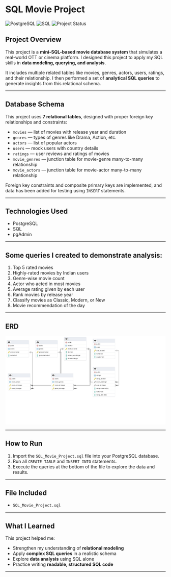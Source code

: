 # SQL Movie Project

![PostgreSQL](https://img.shields.io/badge/Database-PostgreSQL-blue)
![SQL](https://img.shields.io/badge/Language-SQL-lightgrey)
![Project Status](https://img.shields.io/badge/Status-Completed-brightgreen) 

##  Project Overview

This project is a **mini-SQL-based movie database system** that simulates a real-world OTT or cinema platform. I designed this project to apply my SQL skills in **data modeling, querying, and analysis**.

It includes multiple related tables like movies, genres, actors, users, ratings, and their relationship. I then performed a set of **analytical SQL queries** to generate insights from this relational schema.

---

## Database Schema

This project uses **7 relational tables**, designed with proper foreign key relationships and constraints:

- `movies` — list of movies with release year and duration  
- `genres` — types of genres like Drama, Action, etc.  
- `actors` — list of popular actors  
- `users` — mock users with country details  
- `ratings` — user reviews and ratings of movies  
- `movie_genres` — junction table for movie-genre many-to-many relationship  
- `movie_actors` — junction table for movie-actor many-to-many relationship  

Foreign key constraints and composite primary keys are implemented, and data has been added for testing using `INSERT` statements.

---

## Technologies Used

- PostgreSQL
- SQL
- pgAdmin

---

## Some queries I created to demonstrate analysis:

1. Top 5 rated movies
2. Highly-rated movies by Indian users
3. Genre-wise movie count
4. Actor who acted in most movies
5. Average rating given by each user
6. Rank movies by release year
7. Classify movies as Classic, Modern, or New
8. Movie recommendation of the day

---

## ERD

![ER Diagram](https://github.com/PushkalChoudhary/SQL-Movie-Database-Mini_Project/blob/acb7e9d3d6871e5ba5aa7f30f42059b4bfb63b6f/Script%20and%20ERD/SQL_Movie_Project_ERD.jpg)

---

## How to Run

1. Import the `SQL_Movie_Project.sql` file into your PostgreSQL database.
2. Run all `CREATE TABLE` and `INSERT INTO` statements.
3. Execute the queries at the bottom of the file to explore the data and results.

---

## File Included

- `SQL_Movie_Project.sql`

---

## What I Learned

This project helped me:

- Strengthen my understanding of **relational modeling**
- Apply **complex SQL queries** in a realistic schema
- Explore **data analysis** using SQL alone
- Practice writing **readable, structured SQL code**

---
